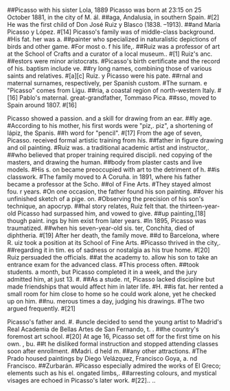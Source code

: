 ##Picasso with his sister Lola, 1889
Picasso was born at 23:15 on 25 October 1881, in the city of M. ál. ##aga, Andalusia, in southern Spain. #[2] He was the first child of Don José Ruiz y Blasco (1838. –1913). ##and María Picasso y López. #[14] Picasso's family was of middle-class background. #His fat. her was a. ##painter who specialized in naturalistic depictions of birds and other game. #For most o. f his life,. ##Ruiz was a professor of art at the School of Crafts and a curator of a local museum.. #[1] Ruiz's anc. ##estors were minor aristocrats. #Picasso's birth certificate and the record of his. baptism include ve. ##ry long names, combining those of various saints and relatives. #[a][c] Ruiz. y Picasso were his pate. ##rnal and maternal surnames, respectively, per Spanish custom. #The surnam. e "Picasso" comes from Ligu. ##ria, a coastal region of north-western Italy. #[16] Pablo's maternal. great-grandfather, Tommaso Pica. ##sso, moved to Spain around 1807. #[16]

Picasso showed a passion. and a skill for drawing from an ear. ##ly age. #According to his mother, his first words were "piz,. piz", a shortening of lápiz, the Spanis. ##h word for "pencil". #[17] From the age of seven, Picasso. received formal artistic training from his. ##father in figure drawing and oil painting. #Ruiz was. a traditional academic artist and instructor,. ##who believed that proper training required discipli. ned copying of the masters, and drawing the human. ##body from plaster casts and live models. #His s. on became preoccupied with art to the detriment of h. ##is classwork. #The family moved to A Coruña. in 1891, where his father became a professor at the Scho. ##ol of Fine Arts. #They stayed almost fou. r years. #On one occasion, the father found his son painting. ##over his unfinished sketch of a pige. on. #Observing the precision of his son's technique, an apocryp. ##hal story relates, Ruiz felt that. the thirteen-year-old Picasso had surpassed him, and vowed to give. ##up painting,[18] though paint. ings by him exist from later years. #In 1895, Picasso was traumatized. ##when his seven-year-old sis. ter, Conchita, died of diphtheria. #[19] After her death, the family move. ##d to Barcelona, where R. uiz took a position at its School of Fine Arts. #Picasso thrived in the city,. ##regarding it in tim. es of sadness or nostalgia as his true home. #[20] Ruiz persuaded the officials. ##at the academy to. allow his son to take an entrance exam for the advanced class. #This process often. ##took students. a month, but Picasso completed it in a week, and the jury admitted him, at just 13. #. ##As a stude. nt, Picasso lacked discipline but made friendships that would affect him in later life. #H. ##is fat. her rented a small room for him close to home so he could work alone, yet he checked up on him. ##nu. merous times a day, judging his drawings. #The two argued frequently. #[21]

Picasso's father and. #. #uncle decided to send the young artist to Madrid's Real Academia de Bellas Artes de San Fernando, t. . ##he country's foremost art school. #[20] At age 16, Picasso set off for the first time on his own. , bu. ##t he disliked formal instruction and stopped attending classes soon after enrollment. #Madri. d held m. ##any other attractions. #The Prado housed paintings by Diego Velázquez, Francisco Goya, a. nd Francisco. ##Zurbarán. #Picasso especially admired the works of El Greco; elements such as his el. ongated limbs,. ##arresting colours, and mystical visages are echoed in Picasso's later work. #[22].. ..
